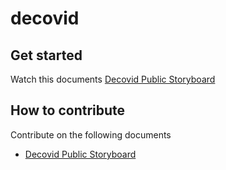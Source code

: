 # decovid

## Get started

Watch this documents
[Decovid Public Storyboard](https://docs.google.com/presentation/d/e/2PACX-1vTP6Uw0vThPg8cwwnENEp_editDsirMt13FBChxbThnSj6dzkfN0U4SPSsZCiJNjcHhyf71wse2APgE/pub?start=true&loop=false&delayms=3000)


## How to contribute

Contribute on the following documents
- [Decovid Public Storyboard](https://docs.google.com/presentation/d/1y47Im_3LxFr_5B6DzzNaNFXa9rlhOSMSOOulHxhi6tE/edit?usp=sharing)
